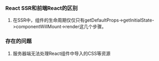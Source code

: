 ### React SSR和前端React的区别

1. 在SSR中，组件的生命周期仅仅只有getDefaultProps->getInitialState->componentWillMount->render这几个步骤。


### 存在的问题

1. 服务器端无法处理React组件中导入的CSS等资源